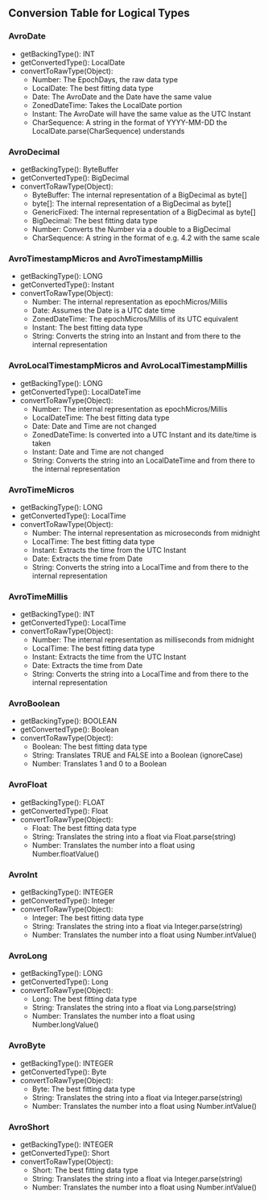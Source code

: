 ## Conversion Table for Logical Types


### AvroDate

- getBackingType(): INT
- getConvertedType(): LocalDate
- convertToRawType(Object):
  - Number: The EpochDays, the raw data type
  - LocalDate: The best fitting data type
  - Date: The AvroDate and the Date have the same value 
  - ZonedDateTime: Takes the LocalDate portion
  - Instant: The AvroDate will have the same value as the UTC Instant
  - CharSequence: A string in the format of YYYY-MM-DD the LocalDate.parse(CharSequence) understands


### AvroDecimal

- getBackingType(): ByteBuffer
- getConvertedType(): BigDecimal
- convertToRawType(Object):
  - ByteBuffer: The internal representation of a BigDecimal as byte[]
  - byte[]: The internal representation of a BigDecimal as byte[]
  - GenericFixed: The internal representation of a BigDecimal as byte[]
  - BigDecimal: The best fitting data type
  - Number: Converts the Number via a double to a BigDecimal
  - CharSequence: A string in the format of e.g. 4.2 with the same scale


### AvroTimestampMicros and AvroTimestampMillis

- getBackingType(): LONG
- getConvertedType(): Instant
- convertToRawType(Object):
  - Number: The internal representation as epochMicros/Millis
  - Date: Assumes the Date is a UTC date time
  - ZonedDateTime: The epochMicros/Millis of its UTC equivalent
  - Instant: The best fitting data type
  - String: Converts the string into an Instant and from there to the internal representation


### AvroLocalTimestampMicros and AvroLocalTimestampMillis

- getBackingType(): LONG
- getConvertedType(): LocalDateTime
- convertToRawType(Object):
  - Number: The internal representation as epochMicros/Millis
  - LocalDateTime: The best fitting data type
  - Date: Date and Time are not changed
  - ZonedDateTime: Is converted into a UTC Instant and its date/time is taken
  - Instant: Date and Time are not changed
  - String: Converts the string into an LocalDateTime and from there to the internal representation


### AvroTimeMicros

- getBackingType(): LONG
- getConvertedType(): LocalTime
- convertToRawType(Object):
  - Number: The internal representation as microseconds from midnight
  - LocalTime: The best fitting data type
  - Instant: Extracts the time from the UTC Instant
  - Date: Extracts the time from Date
  - String: Converts the string into a LocalTime and from there to the internal representation


### AvroTimeMillis

- getBackingType(): INT
- getConvertedType(): LocalTime
- convertToRawType(Object):
  - Number: The internal representation as milliseconds from midnight
  - LocalTime: The best fitting data type
  - Instant: Extracts the time from the UTC Instant
  - Date: Extracts the time from Date
  - String: Converts the string into a LocalTime and from there to the internal representation


### AvroBoolean
- getBackingType(): BOOLEAN
- getConvertedType(): Boolean
- convertToRawType(Object):
  - Boolean: The best fitting data type
  - String: Translates TRUE and FALSE into a Boolean (ignoreCase)
  - Number: Translates 1 and 0 to a Boolean


### AvroFloat
- getBackingType(): FLOAT
- getConvertedType(): Float
- convertToRawType(Object):
  - Float: The best fitting data type
  - String: Translates the string into a float via Float.parse(string)
  - Number: Translates the number into a float using Number.floatValue()
  

### AvroInt
- getBackingType(): INTEGER
- getConvertedType(): Integer
- convertToRawType(Object):
  - Integer: The best fitting data type
  - String: Translates the string into a float via Integer.parse(string)
  - Number: Translates the number into a float using Number.intValue()


### AvroLong
- getBackingType(): LONG
- getConvertedType(): Long
- convertToRawType(Object):
  - Long: The best fitting data type
  - String: Translates the string into a float via Long.parse(string)
  - Number: Translates the number into a float using Number.longValue()


### AvroByte
- getBackingType(): INTEGER
- getConvertedType(): Byte
- convertToRawType(Object):
  - Byte: The best fitting data type
  - String: Translates the string into a float via Integer.parse(string)
  - Number: Translates the number into a float using Number.intValue()

### AvroShort
- getBackingType(): INTEGER
- getConvertedType(): Short
- convertToRawType(Object):
  - Short: The best fitting data type
  - String: Translates the string into a float via Integer.parse(string)
  - Number: Translates the number into a float using Number.intValue()




